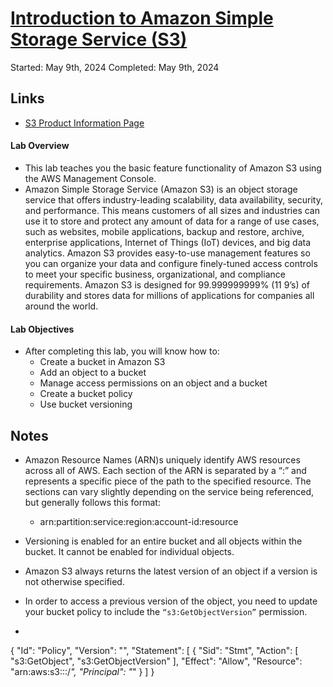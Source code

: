# [Introduction to Amazon Simple Storage Service (S3)](https://explore.skillbuilder.aws/learn/course/7772/play/26009/introduction-to-amazon-simple-storage-service-s3)

Started: May 9th, 2024
Completed: May 9th, 2024

## Links
- [S3 Product Information Page](https://aws.amazon.com/s3/?nc2=h_m1)

#### Lab Overview
- This lab teaches you the basic feature functionality of Amazon S3 using the AWS Management Console.
- Amazon Simple Storage Service (Amazon S3) is an object storage service that offers industry-leading scalability, data availability, security, and performance. This means customers of all sizes and industries can use it to store and protect any amount of data for a range of use cases, such as websites, mobile applications, backup and restore, archive, enterprise applications, Internet of Things (IoT) devices, and big data analytics. Amazon S3 provides easy-to-use management features so you can organize your data and configure finely-tuned access controls to meet your specific business, organizational, and compliance requirements. Amazon S3 is designed for 99.999999999% (11 9’s) of durability and stores data for millions of applications for companies all around the world.

#### Lab Objectives
- After completing this lab, you will know how to:
  - Create a bucket in Amazon S3
  - Add an object to a bucket
  - Manage access permissions on an object and a bucket
  - Create a bucket policy
  - Use bucket versioning


## Notes 
- Amazon Resource Names (ARN)s uniquely identify AWS resources across all of AWS. Each section of the ARN is separated by a “:” and represents a specific piece of the path to the specified resource. The sections can vary slightly depending on the service being referenced, but generally follows this format:
  - arn:partition:service:region:account-id:resource

- Versioning is enabled for an entire bucket and all objects within the bucket. It cannot be enabled for individual objects.
- Amazon S3 always returns the latest version of an object if a version is not otherwise specified.
- In order to access a previous version of the object, you need to update your bucket policy to include the `“s3:GetObjectVersion”` permission.
- ```
{
  "Id": "Policy<some-numbers>",
  "Version": "<date>",
  "Statement": [
    {
      "Sid": "Stmt<some-numbers>",
      "Action": [
        "s3:GetObject",
        "s3:GetObjectVersion"
      ],
      "Effect": "Allow",
      "Resource": "arn:aws:s3:::<mybucketname>/*",
      "Principal": "*"
    }
  ]
}
```